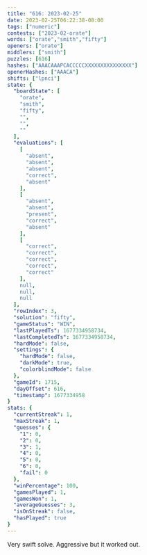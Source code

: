 ```yaml
---
title: "616: 2023-02-25"
date: 2023-02-25T06:22:38-08:00
tags: ["numeric"]
contests: ["2023-02-orate"]
words: ["orate","smith","fifty"]
openers: ["orate"]
middlers: ["smith"]
puzzles: [616]
hashes: ["AAACAAAPCACCCCCXXXXXXXXXXXXXXX"]
openerHashes: ["AAACA"]
shifts: ["lpnci"]
state: {
  "boardState": [
    "orate",
    "smith",
    "fifty",
    "",
    "",
    ""
  ],
  "evaluations": [
    [
      "absent",
      "absent",
      "absent",
      "correct",
      "absent"
    ],
    [
      "absent",
      "absent",
      "present",
      "correct",
      "absent"
    ],
    [
      "correct",
      "correct",
      "correct",
      "correct",
      "correct"
    ],
    null,
    null,
    null
  ],
  "rowIndex": 3,
  "solution": "fifty",
  "gameStatus": "WIN",
  "lastPlayedTs": 1677334958734,
  "lastCompletedTs": 1677334958734,
  "hardMode": false,
  "settings": {
    "hardMode": false,
    "darkMode": true,
    "colorblindMode": false
  },
  "gameId": 1715,
  "dayOffset": 616,
  "timestamp": 1677334958
}
stats: {
  "currentStreak": 1,
  "maxStreak": 1,
  "guesses": {
    "1": 0,
    "2": 0,
    "3": 1,
    "4": 0,
    "5": 0,
    "6": 0,
    "fail": 0
  },
  "winPercentage": 100,
  "gamesPlayed": 1,
  "gamesWon": 1,
  "averageGuesses": 3,
  "isOnStreak": false,
  "hasPlayed": true
}
---
```

<!-- more -->
Very swift solve. Aggressive but it worked out. 

